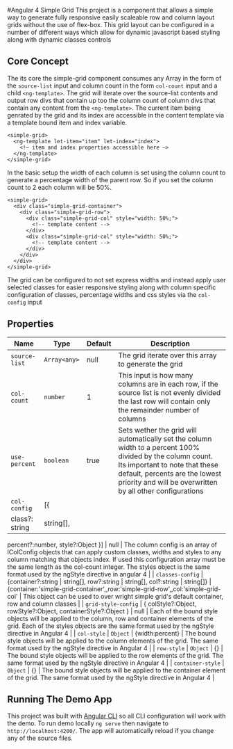 #Angular 4 Simple Grid
This project is a component that allows a simple way to generate fully responsive easily scaleable row and column layout grids without the use of flex-box. This grid layout can be configured in  a number of different ways which allow for dynamic javascript based styling along with dynamic classes controls

## Core Concept
The its core the simple-grid component consumes any Array in the form of the `source-list` input and column count in the form `col-count` input and a child `<ng-template>`. The grid will iterate over the source-list contents and output  row divs that contain up too the column count of column divs that contain any content from the `<ng-template>`. The current item being genrated by the grid  and its index are accessible in the content template via a template bound item and index variable.
```
<simple-grid>
  <ng-template let-item="item" let-index="index">
    <!— item and index properties accessible here —>
  </ng-template>
</simple-grid>
```


In the basic setup the width of each column is set using the column count to generate a percentage width of the parent row. So if you set the column count to 2 each column will be 50%.

```
<simple-grid>
  <div class="simple-grid-container">
    <div class="simple-grid-row">
      <div class="simple-grid-col" style="width: 50%;">
        <!-- template content -->
      </div>
      <div class="simple-grid-col" style="width: 50%;">
        <!-- template content -->
      </div>
    </div>  
  </div>
</simple-grid>
```

The grid can be configured to not set express widths and instead apply user selected classes for easier responsive styling along with column specific configuration of classes, percentage widths and css styles via the `col-config` input

## Properties

| Name                	| Type                                                                           	| Default                                                                          	| Description                                                                                                                                                                                                                                                                                                        	|
|---------------------	|--------------------------------------------------------------------------------	|----------------------------------------------------------------------------------	|--------------------------------------------------------------------------------------------------------------------------------------------------------------------------------------------------------------------------------------------------------------------------------------------------------------------	|
| `source-list`       	| `Array<any> `                                                                    	| null                                                                             	| The grid iterate over this array to generate the grid                                                                                                                                                                                                                                                              	|
| `col-count`         	| `number`                                                                         	| 1                                                                                	| This input is how many columns are in each row, if the source list is not evenly divided the last row will contain only the remainder number of columns                                                                                                                                                            	|
|  `use-percent`      	| `boolean`                                                                        	| true                                                                             	| Sets wether the grid will automatically set the column width to a percent 100% divided by the column count. Its important to note that these default, percents are the lowest priority and will be overwritten by all other configurations                                                                         	|
| `col-config`        	| [{
  class?: string | string[],
  percent?:number,
  style?:Object
  }]                	| null                                                                             	| The column config is an array of IColConfig objects that can apply custom classes, widths and styles to any column matching that objects index. If used this configuration array must be the same length as the col-count integer. The styles object is the same format used by the ngStyle directive in angular 4 	|
| `classes-config`    	| {container?:string | string[], row?:string | string[], col?:string | string[]} 	| {container:'simple-grid-container',,row:'simple-grid-row',,col:'simple-grid-col' 	| This object can be used to over wright simple grid's default container, row and column classes                                                                                                                                                                                                                     	|
| `grid-style-config` 	| {
    colStyle?:Object,
    rowStyle?:Object,
    containerStyle?:Object
  }                    	| null                                                                             	| Each of the bound style objects will be applied to the column, row and container elements of the grid. Each of the styles objects are the same format used by the ngStyle directive in Angular 4                                                                                                                   	|
| `col-style`         	| `Object`                                                                         	| {width:percent}                                                                	| The bound style objects will be applied to the column elements of the grid. The same format used by the ngStyle directive in Angular 4                                                                                                                                                                             	|
| `row-style`         	| `Object`                                                                         	| {}                                                                               	| The bound style objects will be applied to the row elements of the grid. The same format used by the ngStyle directive in Angular 4                                                                                                                                                                                	|
| `container-style`   	| `Object`                                                                        	| {}                                                                               	| The bound style objects will be applied to the container element of the grid. The same format used by the ngStyle directive in Angular 4                                                                                                                                                                           	|
## Running The Demo App
This project was built with [Angular CLI](https://github.com/angular/angular-cli/blob/master/README.md) so all CLI configuration will work with the demo. To run demo locally `ng serve` then navigate to `http://localhost:4200/`. The app will automatically reload if you change any of the source files.
